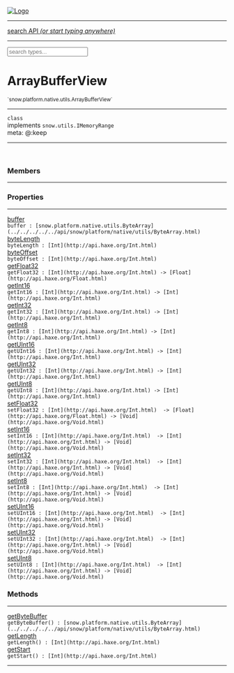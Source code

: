 
[![Logo](../../../../../images/logo.png)](../../../../../api/index.html)

<hr/>
<a href="#" id="search_bar" onclick="return;"><div> search API <em>(or start typing anywhere)</em> </div></a>
<hr/>

<script src="../../../../../js/omnibar.js"> </script>
<link rel="stylesheet" type="text/css" href="../../../../../css/omnibar.css" media="all">

<div id="omnibar"> <a href="#" onclick="return" id="omnibar_close"></a> <input id="omnibar_text" type="text" placeholder="search types..."></input></div>
<script  id="typelist" data-relpath="../../../../../" data-types="snow.App,snow.AppFixedTimestep,snow.Core,snow.CoreBinding,snow.Log,snow.Snow,snow.assets.Asset,snow.assets.AssetAudio,snow.assets.AssetBytes,snow.assets.AssetImage,snow.assets.AssetSystem,snow.assets.AssetSystemBinding,snow.assets.AssetText,snow.assets.Assets,snow.audio.Audio,snow.audio.AudioSystem,snow.audio.AudioSystemBinding,snow.audio.Sound,snow.audio.SoundBinding,snow.audio.SoundStream,snow.audio._Audio.AudioHandleMap,snow.audio.openal.AL,snow.audio.openal.ALC,snow.audio.openal.Context,snow.audio.openal.Device,snow.input.Input,snow.input.InputSystem,snow.input.InputSystemBinding,snow.input.Keycodes,snow.input.MapIntBool,snow.input.MapIntFloat,snow.input.Scancodes,snow.io.IO,snow.io.IOSystem,snow.io.IOSystemBinding,snow.platform.native.Core,snow.platform.native.StaticSnow,snow.platform.native.assets.AssetSystem,snow.platform.native.audio.AudioSystem,snow.platform.native.audio.Sound,snow.platform.native.audio.SoundStream,snow.platform.native.audio.openal.AL,snow.platform.native.audio.openal.ALC,snow.platform.native.audio.openal.AudioSystem,snow.platform.native.audio.openal.Context,snow.platform.native.audio.openal.Device,snow.platform.native.audio.openal.OpenALHelper,snow.platform.native.audio.openal.Sound,snow.platform.native.audio.openal.SoundStream,snow.platform.native.audio.openal._AL.Context_Impl_,snow.platform.native.audio.openal._AL.Device_Impl_,snow.platform.native.input.InputSystem,snow.platform.native.input.sdl.ControllerEventType,snow.platform.native.input.sdl.InputSystem,snow.platform.native.input.sdl.KeyEventType,snow.platform.native.input.sdl.ModValue,snow.platform.native.input.sdl.MouseEventType,snow.platform.native.input.sdl.TouchEventType,snow.platform.native.io.IOFile,snow.platform.native.io.IOFileHandle,snow.platform.native.io.IOSystem,snow.platform.native.io._IOFile.IOFileHandle_Impl_,snow.platform.native.render.opengl.GL,snow.platform.native.render.opengl.GLActiveInfo,snow.platform.native.render.opengl.GLBuffer,snow.platform.native.render.opengl.GLContextAttributes,snow.platform.native.render.opengl.GLFBO,snow.platform.native.render.opengl.GLFramebuffer,snow.platform.native.render.opengl.GLObject,snow.platform.native.render.opengl.GLProgram,snow.platform.native.render.opengl.GLRBO,snow.platform.native.render.opengl.GLRenderbuffer,snow.platform.native.render.opengl.GLShader,snow.platform.native.render.opengl.GLShaderPrecisionFormat,snow.platform.native.render.opengl.GLTexture,snow.platform.native.render.opengl.GLUniformLocation,snow.platform.native.render.opengl._GL.GLFramebuffer_Impl_,snow.platform.native.render.opengl._GL.GLRenderbuffer_Impl_,snow.platform.native.utils.ArrayBuffer,snow.platform.native.utils.ArrayBufferView,snow.platform.native.utils.ByteArray,snow.platform.native.utils.Compression,snow.platform.native.utils.Float32Array,snow.platform.native.utils.Int16Array,snow.platform.native.utils.Int32Array,snow.platform.native.utils.Int8Array,snow.platform.native.utils.UInt16Array,snow.platform.native.utils.UInt32Array,snow.platform.native.utils.UInt8Array,snow.platform.native.utils.UInt8ClampedArray,snow.platform.native.window.WindowSystem,snow.platform.native.window.sdl.WindowSystem,snow.platform.web.assets.psd.PSD,snow.platform.web.audio.AudioSystem,snow.platform.web.audio.Sound,snow.platform.web.audio.SoundStream,snow.platform.web.audio.howlerjs.AudioParams,snow.platform.web.audio.howlerjs.AudioSystem,snow.platform.web.audio.howlerjs.Howl,snow.platform.web.audio.howlerjs.Howler,snow.platform.web.audio.howlerjs.SoundStream,snow.platform.web.audio.howlerjs.SpriteParams,snow.render.opengl.GL,snow.render.opengl.GLActiveInfo,snow.render.opengl.GLBuffer,snow.render.opengl.GLContextAttributes,snow.render.opengl.GLFramebuffer,snow.render.opengl.GLProgram,snow.render.opengl.GLRenderbuffer,snow.render.opengl.GLShader,snow.render.opengl.GLTexture,snow.render.opengl.GLUniformLocation,snow.types.AppConfig,snow.types.AppConfigNative,snow.types.AppConfigWeb,snow.types.AssetAudioOptions,snow.types.AssetBytesOptions,snow.types.AssetImageOptions,snow.types.AssetInfo,snow.types.AssetTextOptions,snow.types.AssetType,snow.types.AudioDataBlob,snow.types.AudioDataInfo,snow.types.AudioFormatType,snow.types.AudioHandle,snow.types.AudioInfo,snow.types.DisplayMode,snow.types.FileEvent,snow.types.FileEventType,snow.types.FileFilter,snow.types.GamepadDeviceEventType,snow.types.ImageInfo,snow.types.InputEvent,snow.types.InputEventType,snow.types.Key,snow.types.ModState,snow.types.Scan,snow.types.SnowConfig,snow.types.SystemEvent,snow.types.SystemEventType,snow.types.TextEventType,snow.types.WindowConfig,snow.types.WindowEvent,snow.types.WindowEventType,snow.types.WindowHandle,snow.utils.AbstractClass,snow.utils.AbstractClassBuilder,snow.utils.ArrayBuffer,snow.utils.ArrayBufferView,snow.utils.ByteArray,snow.utils.Float32Array,snow.utils.IDataInput,snow.utils.IMemoryRange,snow.utils.Int16Array,snow.utils.Int32Array,snow.utils.Int8Array,snow.utils.Libs,snow.utils.Timer,snow.utils.UInt16Array,snow.utils.UInt32Array,snow.utils.UInt8Array,snow.utils.UInt8ClampedArray,snow.utils._AbstractClass.StringMap,snow.utils.format.png.Chunk,snow.utils.format.png.Color,snow.utils.format.png.Data,snow.utils.format.png.Header,snow.utils.format.png.Reader,snow.utils.format.png.Tools,snow.utils.format.png.Writer,snow.utils.format.tools.Adler32,snow.utils.format.tools.Deflate,snow.utils.format.tools.HuffTools,snow.utils.format.tools.Huffman,snow.utils.format.tools.Inflate,snow.utils.format.tools.InflateImpl,snow.utils.format.tools.MemoryBytes,snow.utils.format.tools._InflateImpl.State,snow.utils.format.tools._InflateImpl.Window,snow.window.Window,snow.window.WindowSystem,snow.window.WindowSystemBinding,snow.window.Windowing,snow.window._Windowing.WindowHandleMap"></script>


<h1>ArrayBufferView</h1>
<small>`snow.platform.native.utils.ArrayBufferView`</small>



<hr/>

`class`<br/>implements <code><span>snow.utils.IMemoryRange</span></code><br/><span class="meta">
meta: @:keep</span>

<hr/>


&nbsp;
&nbsp;




<h3>Members</h3> <hr/>

<h3>Properties</h3> <hr/><span class="member apipage">
                <a name="buffer"><a class="lift" href="#buffer">buffer</a></a><div class="clear"></div>
                <code class="signature apipage">buffer : [snow.platform.native.utils.ByteArray](../../../../../api/snow/platform/native/utils/ByteArray.html)</code><br/></span>
            <span class="small_desc_flat"></span><span class="member apipage">
                <a name="byteLength"><a class="lift" href="#byteLength">byteLength</a></a><div class="clear"></div>
                <code class="signature apipage">byteLength : [Int](http://api.haxe.org/Int.html)</code><br/></span>
            <span class="small_desc_flat"></span><span class="member apipage">
                <a name="byteOffset"><a class="lift" href="#byteOffset">byteOffset</a></a><div class="clear"></div>
                <code class="signature apipage">byteOffset : [Int](http://api.haxe.org/Int.html)</code><br/></span>
            <span class="small_desc_flat"></span><span class="member apipage">
                <a name="getFloat32"><a class="lift" href="#getFloat32">getFloat32</a></a><div class="clear"></div>
                <code class="signature apipage">getFloat32 : [Int](http://api.haxe.org/Int.html)&nbsp;-&gt; [Float](http://api.haxe.org/Float.html)</code><br/></span>
            <span class="small_desc_flat"></span><span class="member apipage">
                <a name="getInt16"><a class="lift" href="#getInt16">getInt16</a></a><div class="clear"></div>
                <code class="signature apipage">getInt16 : [Int](http://api.haxe.org/Int.html)&nbsp;-&gt; [Int](http://api.haxe.org/Int.html)</code><br/></span>
            <span class="small_desc_flat"></span><span class="member apipage">
                <a name="getInt32"><a class="lift" href="#getInt32">getInt32</a></a><div class="clear"></div>
                <code class="signature apipage">getInt32 : [Int](http://api.haxe.org/Int.html)&nbsp;-&gt; [Int](http://api.haxe.org/Int.html)</code><br/></span>
            <span class="small_desc_flat"></span><span class="member apipage">
                <a name="getInt8"><a class="lift" href="#getInt8">getInt8</a></a><div class="clear"></div>
                <code class="signature apipage">getInt8 : [Int](http://api.haxe.org/Int.html)&nbsp;-&gt; [Int](http://api.haxe.org/Int.html)</code><br/></span>
            <span class="small_desc_flat"></span><span class="member apipage">
                <a name="getUInt16"><a class="lift" href="#getUInt16">getUInt16</a></a><div class="clear"></div>
                <code class="signature apipage">getUInt16 : [Int](http://api.haxe.org/Int.html)&nbsp;-&gt; [Int](http://api.haxe.org/Int.html)</code><br/></span>
            <span class="small_desc_flat"></span><span class="member apipage">
                <a name="getUInt32"><a class="lift" href="#getUInt32">getUInt32</a></a><div class="clear"></div>
                <code class="signature apipage">getUInt32 : [Int](http://api.haxe.org/Int.html)&nbsp;-&gt; [Int](http://api.haxe.org/Int.html)</code><br/></span>
            <span class="small_desc_flat"></span><span class="member apipage">
                <a name="getUInt8"><a class="lift" href="#getUInt8">getUInt8</a></a><div class="clear"></div>
                <code class="signature apipage">getUInt8 : [Int](http://api.haxe.org/Int.html)&nbsp;-&gt; [Int](http://api.haxe.org/Int.html)</code><br/></span>
            <span class="small_desc_flat"></span><span class="member apipage">
                <a name="setFloat32"><a class="lift" href="#setFloat32">setFloat32</a></a><div class="clear"></div>
                <code class="signature apipage">setFloat32 : [Int](http://api.haxe.org/Int.html)&nbsp; -&gt; [Float](http://api.haxe.org/Float.html)&nbsp;-&gt; [Void](http://api.haxe.org/Void.html)</code><br/></span>
            <span class="small_desc_flat"></span><span class="member apipage">
                <a name="setInt16"><a class="lift" href="#setInt16">setInt16</a></a><div class="clear"></div>
                <code class="signature apipage">setInt16 : [Int](http://api.haxe.org/Int.html)&nbsp; -&gt; [Int](http://api.haxe.org/Int.html)&nbsp;-&gt; [Void](http://api.haxe.org/Void.html)</code><br/></span>
            <span class="small_desc_flat"></span><span class="member apipage">
                <a name="setInt32"><a class="lift" href="#setInt32">setInt32</a></a><div class="clear"></div>
                <code class="signature apipage">setInt32 : [Int](http://api.haxe.org/Int.html)&nbsp; -&gt; [Int](http://api.haxe.org/Int.html)&nbsp;-&gt; [Void](http://api.haxe.org/Void.html)</code><br/></span>
            <span class="small_desc_flat"></span><span class="member apipage">
                <a name="setInt8"><a class="lift" href="#setInt8">setInt8</a></a><div class="clear"></div>
                <code class="signature apipage">setInt8 : [Int](http://api.haxe.org/Int.html)&nbsp; -&gt; [Int](http://api.haxe.org/Int.html)&nbsp;-&gt; [Void](http://api.haxe.org/Void.html)</code><br/></span>
            <span class="small_desc_flat"></span><span class="member apipage">
                <a name="setUInt16"><a class="lift" href="#setUInt16">setUInt16</a></a><div class="clear"></div>
                <code class="signature apipage">setUInt16 : [Int](http://api.haxe.org/Int.html)&nbsp; -&gt; [Int](http://api.haxe.org/Int.html)&nbsp;-&gt; [Void](http://api.haxe.org/Void.html)</code><br/></span>
            <span class="small_desc_flat"></span><span class="member apipage">
                <a name="setUInt32"><a class="lift" href="#setUInt32">setUInt32</a></a><div class="clear"></div>
                <code class="signature apipage">setUInt32 : [Int](http://api.haxe.org/Int.html)&nbsp; -&gt; [Int](http://api.haxe.org/Int.html)&nbsp;-&gt; [Void](http://api.haxe.org/Void.html)</code><br/></span>
            <span class="small_desc_flat"></span><span class="member apipage">
                <a name="setUInt8"><a class="lift" href="#setUInt8">setUInt8</a></a><div class="clear"></div>
                <code class="signature apipage">setUInt8 : [Int](http://api.haxe.org/Int.html)&nbsp; -&gt; [Int](http://api.haxe.org/Int.html)&nbsp;-&gt; [Void](http://api.haxe.org/Void.html)</code><br/></span>
            <span class="small_desc_flat"></span>

<h3>Methods</h3> <hr/><span class="method apipage">
            <a name="getByteBuffer"><a class="lift" href="#getByteBuffer">getByteBuffer</a></a><div class="clear"></div>
            <code class="signature apipage">getByteBuffer() : [snow.platform.native.utils.ByteArray](../../../../../api/snow/platform/native/utils/ByteArray.html)</code><br/><span class="small_desc_flat"></span>


</span>
<span class="method apipage">
            <a name="getLength"><a class="lift" href="#getLength">getLength</a></a><div class="clear"></div>
            <code class="signature apipage">getLength() : [Int](http://api.haxe.org/Int.html)</code><br/><span class="small_desc_flat"></span>


</span>
<span class="method apipage">
            <a name="getStart"><a class="lift" href="#getStart">getStart</a></a><div class="clear"></div>
            <code class="signature apipage">getStart() : [Int](http://api.haxe.org/Int.html)</code><br/><span class="small_desc_flat"></span>


</span>



<hr/>

&nbsp;
&nbsp;
&nbsp;
&nbsp;